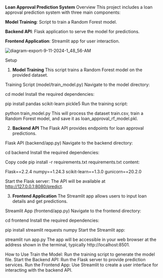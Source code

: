 **Loan Approval Prediction System**
Overview
This project includes a loan approval prediction system with three main components:

**Model Training**: Script to train a Random Forest model.


**Backend API**: Flask application to serve the model for predictions.


**Frontend Application**: Streamlit app for user interaction.



![diagram-export-9-11-2024-1_48_56-AM](https://github.com/user-attachments/assets/d14dcdd3-3be0-4f48-9b7c-7d484316e61c)



    
Setup
1. **Model Training**
This script trains a Random Forest model on the provided dataset.

Training Script (model/train_model.py)
Navigate to the model directory:


cd model
Install the required dependencies:


pip install pandas scikit-learn pickle5
Run the training script:


python train_model.py
This will process the dataset train.csv, train a Random Forest model, and save it as loan_approval_rf_model.pkl.

2. **Backend API**
The Flask API provides endpoints for loan approval predictions.

Flask API (backend/app.py)
Navigate to the backend directory:



cd backend
Install the required dependencies:


Copy code
pip install -r requirements.txt
requirements.txt content:


Flask==2.2.4
numpy==1.24.3
scikit-learn==1.3.0
gunicorn==20.2.0

Start the Flask server:
The API will be available at http://127.0.0.1:8080/predict.

3. **Frontend Application**
The Streamlit app allows users to input loan details and get predictions.

Streamlit App (frontend/app.py)
Navigate to the frontend directory:

cd frontend
Install the required dependencies:

pip install streamlit requests numpy
Start the Streamlit app:

streamlit run app.py
The app will be accessible in your web browser at the address shown in the terminal, typically http://localhost:8501.

How to Use
Train the Model: Run the training script to generate the model file.
Start the Backend API: Run the Flask server to provide prediction services.
Run the Frontend App: Use Streamlit to create a user interface for interacting with the backend API.
